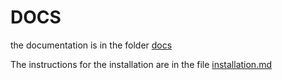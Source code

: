 # DOCS

the documentation is in the folder [docs][1]

The instructions for the installation are in the file [installation.md][2]

[1]: docs/
[2]: docs/installation.md